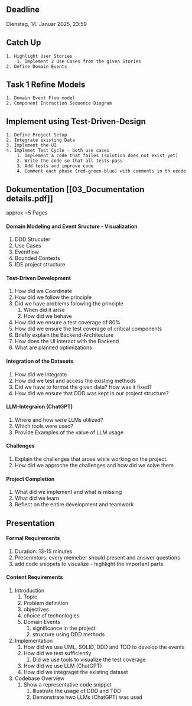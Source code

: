## Deadline
Dienstag, 14. Januar 2025, 23:59 
## Catch Up
	1. Highlight User Stories
		1. Implement 2 Use Cases from the given Stories
	2. Define Domain Events
##  Task 1 Refine Models
	1. Domain Event Flow model
	2. Component Intraction Sequence Diagram
## Implement using Test-Driven-Design
	1. Define Project Setup
	2. Integrate existing Data
	3. Implement the UI
	4. Implemet Test Cycle - both use cases
		1. Implement a code that failes (solution does not exist yet)
		2. Write the code so that all tests pass
		3. Add tests and improve code
		4. Comment each phase (red-green-blue) with comments in th ecode
## Dokumentation [[03_Documentation details.pdf]]
approx ~5 Pages
#### Domain Modeling and Event Sructure - Visualization
1. DDD Strucuter
2. Use Cases
3. Eventflow
4. Bounded Contexts
5. IDE project structure
#### Test-Driven Development
1. How did we Coordinate
2. How did we follow the principle
3. Did we have problems folowing the principle
	1. When did it arise
	2. How did we behave
4. How did we ensure a test coverage of 80%
5. How did we ensure the test coverage of critical components
6. Briefly explain the Backend-Architecture
7. How does the UI interact with the Backend
8. What are planned optimizations
#### Integration of the Datasets
1. How did we integrate
2. How did we test and access the existing methods
3. Did we have to format the given data? How was it fixed?
4. How did we ensure that DDD was kept in our project structure?
#### LLM-Integraion (ChatGPT)
1. Where and how were LLMs utilized?
2. Which tools were used?
3. Provide Examples of the value of LLM usage
#### Challenges
1. Explain the challenges that arose while working on the project.
2. How did we approche the challenges and how did we solve them
#### Project Completion
1. What did we implement and what is missing
2. What did we learn
3. Reflect on the entire development and teamwork
## Presentation
#### Formal Requirements
1. Duration: 13-15 minutes
2. Presenmtors: every memeber should present and answer questions
3. add code snippets to visualize - highlight the important parts
#### Content Requirements
1. Introduction
	1. Topic
	2. Problem definition
	3. objectives
	4. choice of techonlogies
	5. Domain Events
		1. significance in the project
		2. structure using DDD methods
2. Implementation
	1. How did we use UML, SOLID, DDD and TDD to develop the events
	2. How did we test sufficiently
		1. Did we use tools to visualize the test coverage
	3. How did we use LLM (ChatGPT)
	4. How did we integraget the existing dataset
3. Codebase Overview
	1. Show a representative code snippet
		1. Illustrate the usage of DDD and TDD
		2. Demonstrate hwo LLMs (ChatGPT) was used
